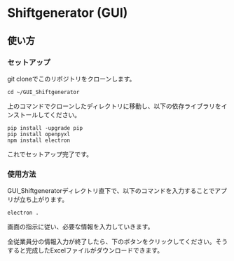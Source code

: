 # Shiftgenerator (GUI)

## 使い方

### セットアップ
git cloneでこのリポジトリをクローンします。

```
cd ~/GUI_Shiftgenerator  
```  

上のコマンドでクローンしたディレクトリに移動し、以下の依存ライブラリをインストールしてください。

```
pip install -upgrade pip
pip install openpyxl
npm install electron
```

これでセットアップ完了です。

### 使用方法

GUI_Shiftgeneratorディレクトリ直下で、以下のコマンドを入力することでアプリが立ち上がります。

```
electron .
```

画面の指示に従い、必要な情報を入力していきます。

全従業員分の情報入力が終了したら、下のボタンをクリックしてください。そうすると完成したExcelファイルがダウンロードできます。
